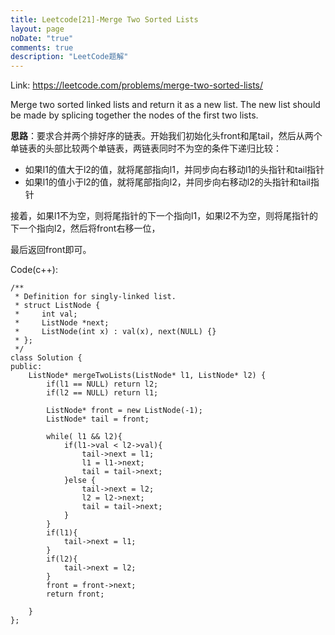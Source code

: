 ```yaml
---
title: Leetcode[21]-Merge Two Sorted Lists
layout: page
noDate: "true"
comments: true
description: "LeetCode题解" 
---
```

<article class="post post-type-normal" itemscope="" itemtype="http://schema.org/Article" style="opacity: 1; transform: translateY(0px);">

Link: https://leetcode.com/problems/merge-two-sorted-lists/

Merge two sorted linked lists and return it as a new list. The new list should be made by splicing together the nodes of the first two lists.


**思路**：要求合并两个排好序的链表。开始我们初始化头front和尾tail，然后从两个单链表的头部比较两个单链表，两链表同时不为空的条件下递归比较：

- 如果l1的值大于l2的值，就将尾部指向l1，并同步向右移动l1的头指针和tail指针
- 如果l1的值小于l2的值，就将尾部指向l2，并同步向右移动l2的头指针和tail指针

接着，如果l1不为空，则将尾指针的下一个指向l1，如果l2不为空，则将尾指针的下一个指向l2，然后将front右移一位，

最后返回front即可。

Code(c++):

```
/**
 * Definition for singly-linked list.
 * struct ListNode {
 *     int val;
 *     ListNode *next;
 *     ListNode(int x) : val(x), next(NULL) {}
 * };
 */
class Solution {
public:
    ListNode* mergeTwoLists(ListNode* l1, ListNode* l2) {
        if(l1 == NULL) return l2;
        if(l2 == NULL) return l1;
        
        ListNode* front = new ListNode(-1);
        ListNode* tail = front;
        
        while( l1 && l2){
            if(l1->val < l2->val){
                tail->next = l1;
                l1 = l1->next;
                tail = tail->next;
            }else {
                tail->next = l2;
                l2 = l2->next;
                tail = tail->next;
            }
        }
        if(l1){
            tail->next = l1;
        }
        if(l2){
            tail->next = l2;
        }
        front = front->next;
        return front;
        
    }
};
```


</article>
